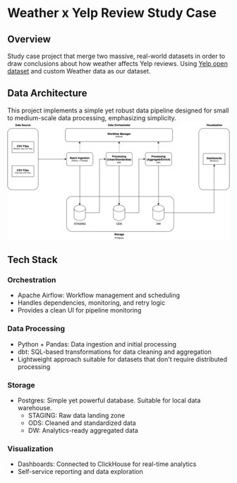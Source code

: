 # Weather x Yelp Review Study Case
## Overview
Study case project that merge two massive, real-world datasets in order to draw conclusions about how weather affects Yelp reviews. Using [Yelp open dataset](https://business.yelp.com/data/resources/open-dataset/) and custom Weather data as our dataset.

## Data Architecture
This project implements a simple yet robust data pipeline designed for small to medium-scale data processing, emphasizing simplicity.
![Alt text](docs/images/data-architecture.png)

## Tech Stack
### Orchestration
- Apache Airflow: Workflow management and scheduling
- Handles dependencies, monitoring, and retry logic
- Provides a clean UI for pipeline monitoring
### Data Processing
- Python + Pandas: Data ingestion and initial processing
- dbt: SQL-based transformations for data cleaning and aggregation
- Lightweight approach suitable for datasets that don't require distributed processing
### Storage
- Postgres: Simple yet powerful database. Suitable for local data warehouse.
  - STAGING: Raw data landing zone
  - ODS: Cleaned and standardized data
  - DW: Analytics-ready aggregated data
### Visualization
- Dashboards: Connected to ClickHouse for real-time analytics
- Self-service reporting and data exploration